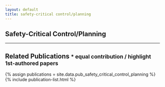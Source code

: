 ```yaml
---
layout: default
title: safety-critical control/planning
---
```


## Safety-Critical Control/Planning

<!-- INTRO -->

---

## Related Publications <small>* equal contribution / highlight 1st-authored papers </small>
{% assign publications = site.data.pub_safety_critical_control_planning %}
{% include publication-list.html %}